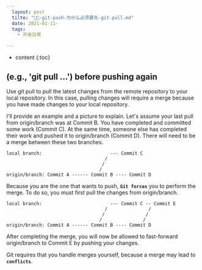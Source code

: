 ```yaml
---
  layout: post
  tilte: "🔆🔆-git-push-为什么必须要先-git-pull.md"
  date: 2021-01-11-
  tags: 
    - 开发日常

---
```



* content
{:toc}


## (e.g., 'git pull ...') before pushing again
Use git pull to pull the latest changes from the remote repository to your local repository. In this case, pulling changes will require a merge because you have made changes to your local repository.

I'll provide an example and a picture to explain. Let's assume your last pull from origin/branch was at Commit B. You have completed and committed some work (Commit C). At the same time, someone else has completed their work and pushed it to origin/branch (Commit D). There will need to be a merge between these two branches.
```
local branch:                         --- Commit C 
                                    /
                                   /
                                  /
origin/branch: Commit A ------ Commit B ---- Commit D
```
Because you are the one that wants to push, **`Git forces`** you to perform the merge. To do so, you must first pull the changes from origin/branch.
```
local branch:                         --- Commit C -- Commit E
                                    /               /           
                                   /               /             
                                  /               /               
origin/branch: Commit A ------ Commit B ---- Commit D 
```
After completing the merge, you will now be allowed to fast-forward origin/branch to Commit E by pushing your changes.

Git requires that you handle merges yourself, because a merge may lead to **`conflicts`**.
